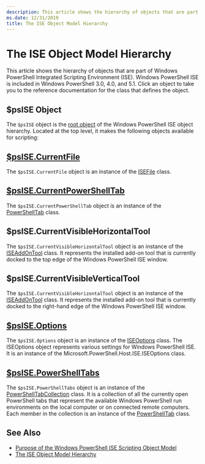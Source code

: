 ```yaml
---
description: This article shows the hierarchy of objects that are part of Windows PowerShell ISE.
ms.date: 12/31/2019
title: The ISE Object Model Hierarchy
---
```


# The ISE Object Model Hierarchy

This article shows the hierarchy of objects that are part of Windows PowerShell Integrated Scripting
Environment (ISE). Windows PowerShell ISE is included in Windows PowerShell 3.0, 4.0, and 5.1. Click
an object to take you to the reference documentation for the class that defines the object.

## $psISE Object

The `$psISE` object is the [root object](The-ObjectModelRoot-Object.md) of the Windows PowerShell
ISE object hierarchy. Located at the top level, it makes the following objects available for
scripting:

## [$psISE.CurrentFile](The-ISEFile-Object.md)

The `$psISE.CurrentFile` object is an instance of the [ISEFile](The-ISEFile-Object.md) class.

## [$psISE.CurrentPowerShellTab](The-PowerShellTab-Object.md)

The `$psISE.CurrentPowerShellTab` object is an instance of the [PowerShellTab](The-PowerShellTab-Object.md) class.

## $psISE.CurrentVisibleHorizontalTool

The `$psISE.CurrentVisibleHorizontalTool` object is an instance of the [ISEAddOnTool](The-ISEAddOnTool-Object.md)
class. It represents the installed add-on tool that is currently docked to the top edge of the
Windows PowerShell ISE window.

## $psISE.CurrentVisibleVerticalTool

The `$psISE.CurrentVisibleHorizontalTool` object is an instance of the [ISEAddOnTool](The-ISEAddOnTool-Object.md)
class. It represents the installed add-on tool that is currently docked to the right-hand edge of
the Windows PowerShell ISE window.

## [$psISE.Options](The-ISEOptions-Object.md)

The `$psISE.Options` object is an instance of the [ISEOptions](The-ISEOptions-Object.md) class. The
ISEOptions object represents various settings for Windows PowerShell ISE. It is an instance of the
Microsoft.PowerShell.Host.ISE.ISEOptions class.

## [$psISE.PowerShellTabs](The-PowerShellTabCollection-Object.md)

The `$psISE.PowerShellTabs` object is an instance of the [PowerShellTabCollection](The-PowerShellTabCollection-Object.md)
class. It is a collection of all the currently open PowerShell tabs that represent the available
Windows PowerShell run environments on the local computer or on connected remote computers. Each
member in the collection is an instance of the [PowerShellTab](The-PowerShellTab-Object.md) class.

## See Also

- [Purpose of the Windows PowerShell ISE Scripting Object Model](Purpose-of-the-Windows-PowerShell-ISE-Scripting-Object-Model.md)
- [The ISE Object Model Hierarchy](The-ISE-Object-Model-Hierarchy.md)
